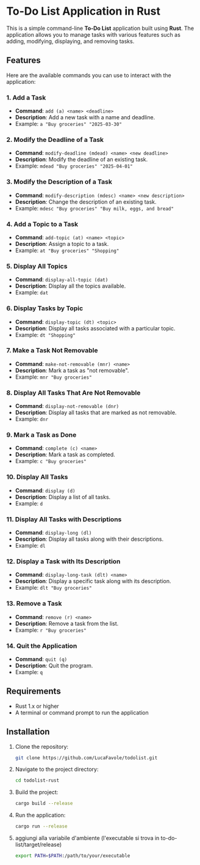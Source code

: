 # To-Do List Application in Rust

This is a simple command-line **To-Do List** application built using **Rust**. The application allows you to manage tasks with various features such as adding, modifying, displaying, and removing tasks.

## Features

Here are the available commands you can use to interact with the application:

### 1. **Add a Task**
   - **Command**: `add (a) <name> <deadline>`
   - **Description**: Add a new task with a name and deadline.
   - Example: `a "Buy groceries" "2025-03-30"`

### 2. **Modify the Deadline of a Task**
   - **Command**: `modify-deadline (mdead) <name> <new deadline>`
   - **Description**: Modify the deadline of an existing task.
   - Example: `mdead "Buy groceries" "2025-04-01"`

### 3. **Modify the Description of a Task**
   - **Command**: `modify-description (mdesc) <name> <new description>`
   - **Description**: Change the description of an existing task.
   - Example: `mdesc "Buy groceries" "Buy milk, eggs, and bread"`

### 4. **Add a Topic to a Task**
   - **Command**: `add-topic (at) <name> <topic>`
   - **Description**: Assign a topic to a task.
   - Example: `at "Buy groceries" "Shopping"`

### 5. **Display All Topics**
   - **Command**: `display-all-topic (dat)`
   - **Description**: Display all the topics available.
   - Example: `dat`

### 6. **Display Tasks by Topic**
   - **Command**: `display-topic (dt) <topic>`
   - **Description**: Display all tasks associated with a particular topic.
   - Example: `dt "Shopping"`

### 7. **Make a Task Not Removable**
   - **Command**: `make-not-removable (mnr) <name>`
   - **Description**: Mark a task as "not removable".
   - Example: `mnr "Buy groceries"`

### 8. **Display All Tasks That Are Not Removable**
   - **Command**: `display-not-removable (dnr)`
   - **Description**: Display all tasks that are marked as not removable.
   - Example: `dnr`

### 9. **Mark a Task as Done**
   - **Command**: `complete (c) <name>`
   - **Description**: Mark a task as completed.
   - Example: `c "Buy groceries"`

### 10. **Display All Tasks**
   - **Command**: `display (d)`
   - **Description**: Display a list of all tasks.
   - Example: `d`

### 11. **Display All Tasks with Descriptions**
   - **Command**: `display-long (dl)`
   - **Description**: Display all tasks along with their descriptions.
   - Example: `dl`

### 12. **Display a Task with Its Description**
   - **Command**: `display-long-task (dlt) <name>`
   - **Description**: Display a specific task along with its description.
   - Example: `dlt "Buy groceries"`

### 13. **Remove a Task**
   - **Command**: `remove (r) <name>`
   - **Description**: Remove a task from the list.
   - Example: `r "Buy groceries"`

### 14. **Quit the Application**
   - **Command**: `quit (q)`
   - **Description**: Quit the program.
   - Example: `q`

## Requirements

- Rust 1.x or higher
- A terminal or command prompt to run the application

## Installation

1. Clone the repository:
   ```bash
   git clone https://github.com/LucaFavole/todolist.git
2. Navigate to the project directory:
   ```bash
   cd todolist-rust
3. Build the project:
   ```bash
   cargo build --release

4. Run the application:
   ```bash
   cargo run --release
   ```
5. aggiungi alla variabile d'ambiente (l'executable si trova in to-do-list/target/release)
   ```bash
   export PATH=$PATH:/path/to/your/executable

